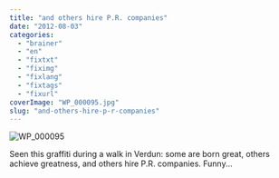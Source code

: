 ```yaml
---
title: "and others hire P.R. companies"
date: "2012-08-03"
categories: 
  - "brainer"
  - "en"
  - "fixtxt"
  - "fiximg"
  - "fixlang"
  - "fixtags"
  - "fixurl"
coverImage: "WP_000095.jpg"
slug: "and-others-hire-p-r-companies"
---
```


![](images/WP_000095.jpg "WP_000095")

Seen this graffiti during a walk in Verdun: some are born great, others achieve greatness, and others hire P.R. companies. Funny...
